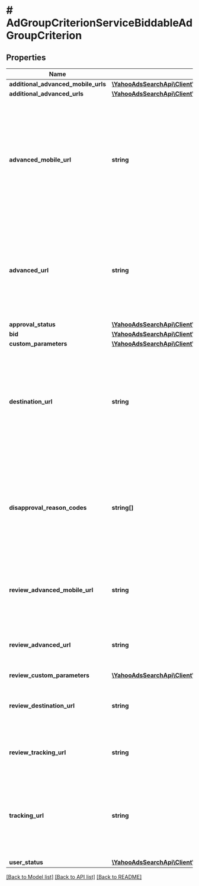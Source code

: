 # # AdGroupCriterionServiceBiddableAdGroupCriterion

## Properties

Name | Type | Description | Notes
------------ | ------------- | ------------- | -------------
**additional_advanced_mobile_urls** | [**\YahooAdsSearchApi\Client\Model\AdGroupCriterionServiceAdditionalAdvancedMobileUrls**](AdGroupCriterionServiceAdditionalAdvancedMobileUrls.md) |  | [optional] 
**additional_advanced_urls** | [**\YahooAdsSearchApi\Client\Model\AdGroupCriterionServiceAdditionalAdvancedUrls**](AdGroupCriterionServiceAdditionalAdvancedUrls.md) |  | [optional] 
**advanced_mobile_url** | **string** | &lt;ja&gt;カスタムURL（スマートフォン）です。&lt;br&gt;※空で設定すると、既存のカスタムURL （スマートフォン）は削除されます。&lt;/ja&gt;&lt;br&gt;&lt;en&gt;Upgraded Custom URL (Smartphone).&lt;br&gt;*When tag is set blank, existing upgraded Custom URL (Smartphone) will be deleted.&lt;/en&gt; | [optional] 
**advanced_url** | **string** | &lt;ja&gt;移行後のカスタムURLです。&lt;br&gt;※空で設定すると、既存の移行後の カスタムURLは削除されます。&lt;/ja&gt;&lt;br&gt;&lt;en&gt;Upgraded Custom URL.&lt;br&gt;*When this is set blank, existing upgraded Custom URL will be deleted.&lt;/en&gt; | [optional] 
**approval_status** | [**\YahooAdsSearchApi\Client\Model\AdGroupCriterionServiceApprovalStatus**](AdGroupCriterionServiceApprovalStatus.md) |  | [optional] 
**bid** | [**\YahooAdsSearchApi\Client\Model\AdGroupCriterionServiceBid**](AdGroupCriterionServiceBid.md) |  | [optional] 
**custom_parameters** | [**\YahooAdsSearchApi\Client\Model\AdGroupCriterionServiceCustomParameters**](AdGroupCriterionServiceCustomParameters.md) |  | [optional] 
**destination_url** | **string** | &lt;ja&gt;移行前のカスタムURLです。&lt;br&gt;※空で設定すると、既存の移行前の カスタムURLは削除されます。&lt;/ja&gt;&lt;br&gt;&lt;en&gt;Custom URL of before upgrading.&lt;br&gt;*When tag is set blank, existing Custom URL before upgrade will be deleted.&lt;/en&gt; | [optional] 
**disapproval_reason_codes** | **string[]** | &lt;ja&gt;審査否認コードです。&lt;br&gt;(コード詳細は、DictionaryServiceのgetDisapprovalReasonのレスポンスを参照)&lt;/ja&gt;&lt;br&gt;&lt;en&gt;Code of Disapproval reason.&lt;br&gt;(Refer to DictionaryService getDisapprovalReason response for details)&lt;/en&gt; | [optional] 
**review_advanced_mobile_url** | **string** | &lt;ja&gt;配信審査中のカスタムURL（スマートフォン）です。&lt;/ja&gt;&lt;br&gt;&lt;en&gt;Upgraded Custom URL (Smartphone), in review.&lt;/en&gt; | [optional] 
**review_advanced_url** | **string** | &lt;ja&gt;移行後の配信審査中のカスタムURLです。&lt;/ja&gt;&lt;br&gt;&lt;en&gt;Upgraded Custom URL, in review.&lt;/en&gt; | [optional] 
**review_custom_parameters** | [**\YahooAdsSearchApi\Client\Model\AdGroupCriterionServiceCustomParameters**](AdGroupCriterionServiceCustomParameters.md) |  | [optional] 
**review_destination_url** | **string** | &lt;ja&gt;移行前の配信審査中のカスタムURLです。&lt;/ja&gt;&lt;br&gt;&lt;en&gt;Custom URL of before upgrading, in review.&lt;/en&gt; | [optional] 
**review_tracking_url** | **string** | &lt;ja&gt;配信審査中のトラッキングURLです。&lt;/ja&gt;&lt;br&gt;&lt;en&gt;Tracking URL, in review.&lt;/en&gt; | [optional] 
**tracking_url** | **string** | &lt;ja&gt;トラッキングURLです。&lt;br&gt;※空で設定すると、既存のトラッキングURLは 削除されます。&lt;/ja&gt;&lt;br&gt;&lt;en&gt;Tracking URL.&lt;br&gt;*When tag is set blank, existing Tracking URL will be deleted.&lt;/en&gt; | [optional] 
**user_status** | [**\YahooAdsSearchApi\Client\Model\AdGroupCriterionServiceUserStatus**](AdGroupCriterionServiceUserStatus.md) |  | [optional] 

[[Back to Model list]](../../README.md#documentation-for-models) [[Back to API list]](../../README.md#documentation-for-api-endpoints) [[Back to README]](../../README.md)


